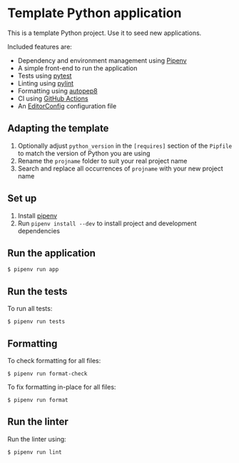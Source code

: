 # Template Python application

This is a template Python project. Use it to seed new applications.

Included features are:

* Dependency and environment management using [Pipenv](https://pipenv.pypa.io/en/latest/)
* A simple front-end to run the application
* Tests using [pytest](https://docs.pytest.org/en/latest/)
* Linting using [pylint](http://pylint.pycqa.org/en/latest/index.html)
* Formatting using [autopep8](https://pypi.org/project/autopep8/)
* CI using [GitHub Actions](https://help.github.com/en/actions)
* An [EditorConfig](https://editorconfig.org/) configuration file

## Adapting the template

1. Optionally adjust `python_version` in the `[requires]` section of the `Pipfile` to match
   the version of Python you are using
2. Rename the `projname` folder to suit your real project name
3. Search and replace all occurrences of `projname` with your new project name

## Set up

1. Install [pipenv](https://pipenv.pypa.io/en/latest/install/#installing-pipenv)
2. Run `pipenv install --dev` to install project and development dependencies

## Run the application

```shell
$ pipenv run app
```

## Run the tests

To run all tests:

```shell
$ pipenv run tests
```

## Formatting

To check formatting for all files:

```shell
$ pipenv run format-check
```

To fix formatting in-place for all files:

```shell
$ pipenv run format
```

## Run the linter

Run the linter using:

```shell
$ pipenv run lint
```
